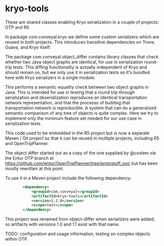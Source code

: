 # kryo-tools

These are shared classes enabling Kryo serialization in a couple of projects: OTP and R5.

In package com.conveyal.kryo we define some custom serializers which are reused in both projects. This introduces transitive dependencies on Trove, Guava, and Kryo itself.

The package com.conveyal.object_differ contains library classes that check whether two Java object graphs are identical, for use in serialization round-trip tests. This diffing functionality is actually independent of Kryo and should remain so, but we only use it in serialization tests so it's bundled here with Kryo serializers in a single module.

This performs a semantic equality check between two object graphs in Java. This is intended for use in testing that a round trip through serialization and deserialization reproduces an identical transportation network representation, and that the processs of building that transportation network is reproducible. A system that can do a generalized semantic comparison of any tree of objects is quite complex. Here we try to implement only the minimum feature set needed for our use case in serialization tests.

This code used to be embedded in the R5 project but is now a separate Maven / Git project so that it can be reused in
multiple projects, including R5 and OpenTripPlanner.

The object differ started out as a copy of the one supplied by @csolem via the Entur OTP branch at
https://github.com/entur/OpenTripPlanner/tree/protostuff_poc but has been mostly rewritten at this point.

To use it in a Maven project include the following dependency:

```XML
        <dependency>
            <groupId>com.conveyal</groupId>
            <artifactId>kryo-tools</artifactId>
            <version>1.2.0</version>
            <scope>test</scope>
        </dependency>
```

This project was renamed from object-differ when serializers were added, so artifacts with versions 1.0 and 1.1 exist with that name.

TODO: configuration and usage information, testing on complex objects within OTP.
